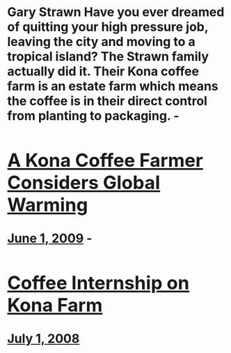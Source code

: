 # Gary Strawn Have you ever dreamed of quitting your high pressure job, leaving the city and moving to a tropical island? The Strawn family actually did it. Their Kona coffee farm is an estate farm which means the coffee is in their direct control from planting to packaging. - [<h2>A Kona Coffee Farmer Considers Global Warming</h2>June 1, 2009](https://ineedcoffee.com/a-kona-coffee-farmer-considers-global-warming/) - [<h2>Coffee Internship on Kona Farm</h2>July 1, 2008](https://ineedcoffee.com/coffee-internship-on-kona-farm/)